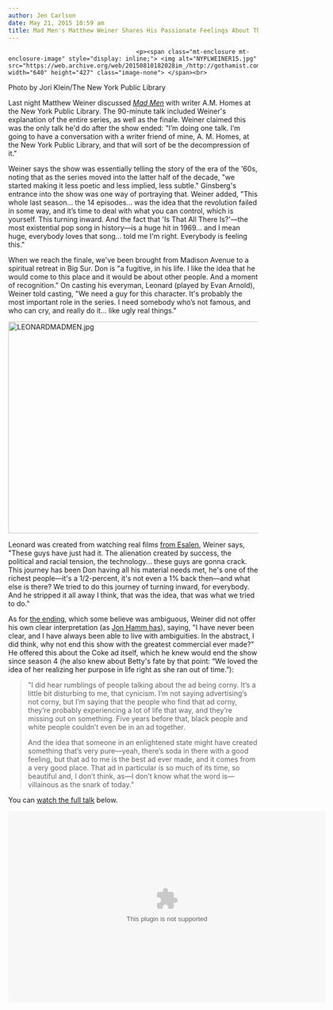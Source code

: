 ```yaml
---
author: Jen Carlson
date: May 21, 2015 10:59 am
title: Mad Men's Matthew Weiner Shares His Passionate Feelings About That Coke Ad
---
```


	
										<p><span class="mt-enclosure mt-enclosure-image" style="display: inline;"> <img alt="NYPLWEINER15.jpg" src="https://web.archive.org/web/20150810182028im_/http://gothamist.com/attachments/arts_jen/NYPLWEINER15.jpg" width="640" height="427" class="image-none"> </span><br>
<span class="photo_caption">Photo by Jori Klein/The New York Public Library</span></p>

<p>Last night Matthew Weiner discussed <a href="https://web.archive.org/web/20150810182028/http://gothamist.com/tags/madmen"><em>Mad Men</em></a> with writer A.M. Homes at the New York Public Library. The 90-minute talk included Weiner&apos;s explanation of the entire series, as well as the finale. Weiner claimed this was the only talk he&apos;d do after the show ended: &quot;I&#x2019;m doing one talk. I&#x2019;m going to have a conversation with a writer friend of mine, A. M. Homes, at the New York Public Library, and that will sort of be the decompression of it.&quot;</p>

<p>Weiner says the show was essentially telling the story of the era of the &apos;60s, noting that as the series moved into the latter half of the decade, &quot;we started making it less poetic and less implied, less subtle.&quot; Ginsberg&apos;s entrance into the show was one way of portraying that. Weiner added, &quot;This whole last season... the 14 episodes... was the idea that the revolution failed in some way, and it&#x2019;s time to deal with what you can control, which is yourself. This turning inward. And the fact that &apos;Is That All There Is?&apos;&#x2014;the most existential pop song in history&#x2014;is a huge hit in 1969... and I mean huge, everybody loves that song... told me I&apos;m right. Everybody is feeling this.&quot;</p>

<p>When we reach the finale, we&apos;ve been brought from Madison Avenue to a spiritual retreat in Big Sur. Don is &quot;a fugitive, in his life. I like the idea that he would come to this place and it would be about other people. And a moment of recognition.&quot; On casting his everyman, Leonard (played by Evan Arnold), Weiner told casting, &quot;We need a guy for this character. It&apos;s probably the most important role in the series. I need somebody who&#x2019;s not famous, and who can cry, and really do it... like ugly real things.&quot;</p>

<p><span class="mt-enclosure mt-enclosure-image" style="display: inline;"> <img alt="LEONARDMADMEN.jpg" src="https://web.archive.org/web/20150810182028im_/http://gothamist.com/attachments/arts_jen/LEONARDMADMEN.jpg" width="640" height="427" class="image-none"> </span></p>

<p>Leonard was created from watching real films <a href="https://web.archive.org/web/20150810182028/http://sfist.com/2015/05/18/all_about_the_big_sur_retreat_in_th.php">from Esalen</a>, Weiner says, &quot;These guys have just had it. The alienation created by success, the political and racial tension, the technology... these guys are gonna crack. This journey has been Don having all his material needs met, he&apos;s one of the richest people&#x2014;it&apos;s a 1/2-percent, it&apos;s not even a 1% back then&#x2014;and what else is there? We tried to do this journey of turning inward, for everybody. And he stripped it all away I think, that was the idea, that was what we tried to do.&quot;</p>

<p>As for <a href="https://web.archive.org/web/20150810182028/http://gothamist.com/2015/05/18/mad_men_finale_om.php">the ending</a>, which some believe was ambiguous, Weiner did not offer his own clear interpretation (as <a href="https://web.archive.org/web/20150810182028/http://gothamist.com/2015/05/19/share_a_coke_with_jon_hamm.php">Jon Hamm has</a>), saying, &quot;I have never been clear, and I have always been able to live with ambiguities. In the abstract, I did think, why not end this show with the greatest commercial ever made?&quot; He offered this about the Coke ad itself, which he knew would end the show since season 4 (he also knew about Betty&apos;s fate by that point: &#x201C;We loved the idea of her realizing her purpose in life right as she ran out of time.&#x201D;):</p><blockquote>&quot;I did hear rumblings of people talking about the ad being corny. It&#x2019;s a little bit disturbing to me, that cynicism. I&#x2019;m not saying advertising&#x2019;s not corny, but I&#x2019;m saying that the people who find that ad corny, they&#x2019;re probably experiencing a lot of life that way, and they&#x2019;re missing out on something. Five years before that, black people and white people couldn&#x2019;t even be in an ad together. <p></p>

<p>And the idea that someone in an enlightened state might have created something that&#x2019;s very pure&#x2014;yeah, there&#x2019;s soda in there with a good feeling, but that ad to me is the best ad ever made, and it comes from a very good place. That ad in particular is so much of its time, so beautiful and, I don&#x2019;t think, as&#x2014;I don&#x2019;t know what the word is&#x2014;villainous as the snark of today.&#x201D;</p></blockquote>You can <a href="https://web.archive.org/web/20150810182028/http://www.nypl.org/node/302926/video">watch the full talk</a> below. <p></p>

<p><embed src="https://web.archive.org/web/20150810182028oe_/http://www.nypl.org/sites/all/themes/nypl_new/jwplayer/player-licensed.swf" width="640" height="386" bgcolor="000000" allowscriptaccess="always" allowfullscreen="true" play="true" wmode="opaque" flashvars="image=http%3A%2F%2Fcdn-prod.www.aws.nypl.org%2Fsites%2Fdefault%2Ffiles%2Fimages%2Fav%2F2015-5-20-Weiner-%28Livestream-Thumbnail%29.jpg&amp;file=LIVE_2015-5-20_Weiner.mp4&amp;streamer=rtmp%3A%2F%2Fflash01.nypl.org%2Fvod%2FLIVE_2015-5-20_Weiner&amp;skin=%2Fsites%2Fall%2Fthemes%2Fnypl_new%2Fjwplayer%2Fskins%2Fstormtrooper.zip&amp;plugins=gapro-1,adtvideo%2Cviral-2&amp;adtvideo.config=/xml/ad_config/seed&amp;gapro.accountid=UA-1420324-3&amp;gapro.trackstarts=true&amp;gapro.trackpercentage=true&amp;gapro.tracktime=true&amp;gapro.idstring=||streamer||&amp;viral.onpause=false&amp;viral.oncomplete=true&amp;viral.allowmenu=false&amp;viral.functions=embed"></p>					
										
									
				